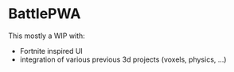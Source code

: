 # BattlePWA
This mostly a WIP with:
- Fortnite inspired UI
- integration of various previous 3d projects (voxels, physics, ...)
